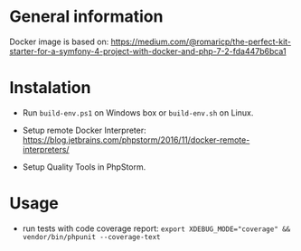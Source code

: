 # General information

Docker image is based on: https://medium.com/@romaricp/the-perfect-kit-starter-for-a-symfony-4-project-with-docker-and-php-7-2-fda447b6bca1

# Instalation 

* Run `build-env.ps1` on Windows box or `build-env.sh` on Linux.

* Setup remote Docker Interpreter: https://blog.jetbrains.com/phpstorm/2016/11/docker-remote-interpreters/

* Setup Quality Tools in PhpStorm.

# Usage

* run tests with code coverage report: `export XDEBUG_MODE="coverage" && vendor/bin/phpunit --coverage-text`